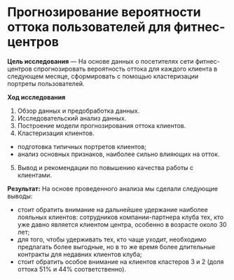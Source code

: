 # Прогнозирование вероятности оттока пользователей для фитнес-центров


**Цель исследования** — На основе данных о посетителях сети фитнес-центров спрогнозировать вероятность оттока для каждого клиента в следующем месяце, сформировать с помощью кластеризации портреты пользователей.

**Ход исследования**

1. Обзор данных и предобработка данных.
2. Исследовательский анализ данных.
3. Построение модели прогнозирования оттока клиентов.
4. Кластеризация клиентов.
- подготовка типичных портретов клиентов;
- анализ основных признаков, наиболее сильно влияющих на отток.
5. Вывод и рекомендации по повышению качества работы с клиентами.

**Результат:** На основе проведенного анализа мы сделали следующие выводы:
- стоит обратить внимание на дальнейшее удержание наиболее лояльных клиентов: сотрудников компании-партнера клуба тех, кто уже давно является клиентом центра, особенно в возрасте около 30 лет;
- для того, чтобы удерживать тех, кто чаще уходит, необходимо предлагать более выгодные, но в то же время более длительные контракты для недавних клиентов клуба;
- стоит обратить особое внимание на клиентов кластеров 3 и 2 (доля оттока 51% и 44% соответственно).

